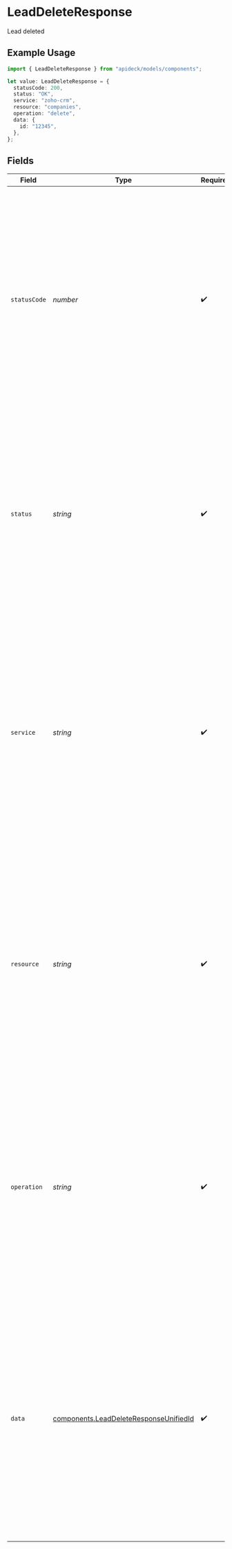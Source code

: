 # LeadDeleteResponse

Lead deleted

## Example Usage

```typescript
import { LeadDeleteResponse } from "apideck/models/components";

let value: LeadDeleteResponse = {
  statusCode: 200,
  status: "OK",
  service: "zoho-crm",
  resource: "companies",
  operation: "delete",
  data: {
    id: "12345",
  },
};
```

## Fields

| Field                                                                                                                                                                                                                                                                                                                                        | Type                                                                                                                                                                                                                                                                                                                                         | Required                                                                                                                                                                                                                                                                                                                                     | Description                                                                                                                                                                                                                                                                                                                                  | Example                                                                                                                                                                                                                                                                                                                                      |
| -------------------------------------------------------------------------------------------------------------------------------------------------------------------------------------------------------------------------------------------------------------------------------------------------------------------------------------------- | -------------------------------------------------------------------------------------------------------------------------------------------------------------------------------------------------------------------------------------------------------------------------------------------------------------------------------------------- | -------------------------------------------------------------------------------------------------------------------------------------------------------------------------------------------------------------------------------------------------------------------------------------------------------------------------------------------- | -------------------------------------------------------------------------------------------------------------------------------------------------------------------------------------------------------------------------------------------------------------------------------------------------------------------------------------------- | -------------------------------------------------------------------------------------------------------------------------------------------------------------------------------------------------------------------------------------------------------------------------------------------------------------------------------------------- |
| `statusCode`                                                                                                                                                                                                                                                                                                                                 | *number*                                                                                                                                                                                                                                                                                                                                     | :heavy_check_mark:                                                                                                                                                                                                                                                                                                                           | The HTTP response status code returned by the server. This integer value indicates the result of the delete operation, such as 200 for a successful deletion or 404 if the lead ID does not exist. It is crucial for determining the outcome of the API request and handling errors appropriately.                                           | 200                                                                                                                                                                                                                                                                                                                                          |
| `status`                                                                                                                                                                                                                                                                                                                                     | *string*                                                                                                                                                                                                                                                                                                                                     | :heavy_check_mark:                                                                                                                                                                                                                                                                                                                           | A textual representation of the HTTP response status. This string provides a human-readable explanation of the status code, such as 'OK' for a successful operation or 'Not Found' if the lead ID is invalid. It helps in understanding the result of the API call at a glance.                                                              | OK                                                                                                                                                                                                                                                                                                                                           |
| `service`                                                                                                                                                                                                                                                                                                                                    | *string*                                                                                                                                                                                                                                                                                                                                     | :heavy_check_mark:                                                                                                                                                                                                                                                                                                                           | The Apideck ID of the service provider that processed the request. This string identifies which service within the Apideck ecosystem handled the delete operation, especially important when multiple services are integrated. It ensures traceability and accountability for the operation performed.                                       | zoho-crm                                                                                                                                                                                                                                                                                                                                     |
| `resource`                                                                                                                                                                                                                                                                                                                                   | *string*                                                                                                                                                                                                                                                                                                                                     | :heavy_check_mark:                                                                                                                                                                                                                                                                                                                           | The name of the unified API resource targeted by the operation. This string specifies the type of resource, such as 'lead', that was affected by the delete request. It confirms the specific resource context in which the operation was executed, ensuring clarity in multi-resource environments.                                         | companies                                                                                                                                                                                                                                                                                                                                    |
| `operation`                                                                                                                                                                                                                                                                                                                                  | *string*                                                                                                                                                                                                                                                                                                                                     | :heavy_check_mark:                                                                                                                                                                                                                                                                                                                           | The specific operation performed by the API, in this case, 'delete'. This string indicates the action taken on the resource, confirming that the lead was intended to be removed. It is essential for logging and auditing purposes to track the types of operations executed through the API.                                               | delete                                                                                                                                                                                                                                                                                                                                       |
| `data`                                                                                                                                                                                                                                                                                                                                       | [components.LeadDeleteResponseUnifiedId](../../models/components/leaddeleteresponseunifiedid.md)                                                                                                                                                                                                                                             | :heavy_check_mark:                                                                                                                                                                                                                                                                                                                           | The data object encapsulates the response details for the delete operation. It serves as a container for all relevant information returned by the API after a lead is successfully deleted. This object is always included in the response to confirm the operation's success and to provide any additional metadata or related information. |                                                                                                                                                                                                                                                                                                                                              |